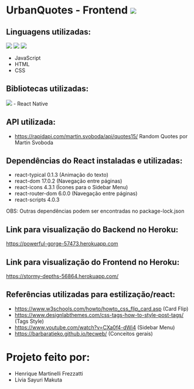 # UrbanQuotes - Frontend <img src="https://img.shields.io/static/v1?label=Projeto2&message=Finalizado&color=success&style=flat-square&logo=ghost"/>

## Linguagens utilizadas:
<img src="https://img.shields.io/static/v1?label=Code&message=JavaScript&color=important&style=plastic"/> <img src="https://img.shields.io/static/v1?label=Code&message=HTML&color=red&style=plastic"/> <img src="https://img.shields.io/static/v1?label=Style&message=CSS&color=blueviolet&style=plastic"/>
- JavaScript
- HTML
- CSS

## Bibliotecas utilizadas: 
<img src="https://img.shields.io/static/v1?label=Library&message=React Native&color=blue&style=plastic"/>
- React Native 

## API utilizada:
- https://rapidapi.com/martin.svoboda/api/quotes15/ Random Quotes por Martin Svoboda

## Dependências do React instaladas e utilizadas:
- react-typical 0.1.3 (Animação do texto)
- react-dom 17.0.2 (Navegação entre páginas)
- react-icons 4.3.1 (Ícones para o Sidebar Menu)
- react-router-dom 6.0.0 (Navegação entre páginas)
- react-scripts 4.0.3 

OBS: Outras dependências podem ser encontradas no package-lock.json


## Link para visualização do Backend no Heroku:
https://powerful-gorge-57473.herokuapp.com


## Link para visualização do Frontend no Heroku:
https://stormy-depths-56864.herokuapp.com/


## Referências utilizadas para estilização/react:
- https://www.w3schools.com/howto/howto_css_flip_card.asp (Card Flip)
- https://www.designlabthemes.com/css-tags-how-to-style-post-tags/ (Tags Style)
- https://www.youtube.com/watch?v=CXa0f4-dWi4 (Sidebar Menu)
- https://barbaratieko.github.io/tecweb/ (Conceitos gerais)

# Projeto feito por:
- Henrique Martinelli Frezzatti
- Lívia Sayuri Makuta

